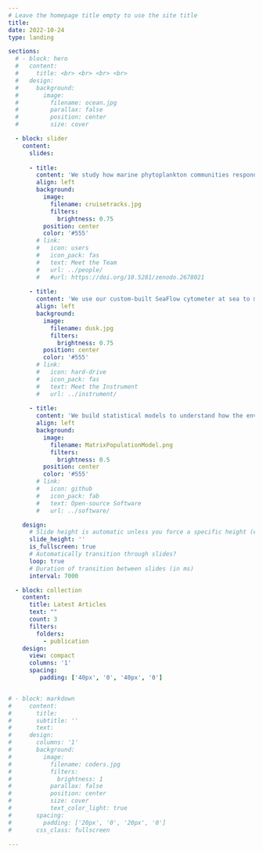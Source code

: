 ```yaml
---
# Leave the homepage title empty to use the site title
title:
date: 2022-10-24
type: landing

sections:
  # - block: hero
  #   content:
  #     title: <br> <br> <br> <br>
  #   design:
  #     background:
  #       image:
  #         filename: ocean.jpg
  #         parallax: false
  #         position: center
  #         size: cover

  - block: slider
    content:
      slides:
      
      - title: 
        content: 'We study how marine phytoplankton communities respond to environmental change and regulate the global carbon cycle.'
        align: left
        background:
          image:
            filename: cruisetracks.jpg
            filters:
              brightness: 0.75
          position: center
          color: '#555'
        # link:
        #   icon: users
        #   icon_pack: fas
        #   text: Meet the Team
        #   url: ../people/
        #   #url: https://doi.org/10.5281/zenodo.2678021
          
      - title: 
        content: 'We use our custom-built SeaFlow cytometer at sea to measure phytoplankton continuously in real time across ocean basins.'
        align: left
        background:
          image:
            filename: dusk.jpg
            filters:
              brightness: 0.75
          position: center
          color: '#555'
        # link:
        #   icon: hard-drive
        #   icon_pack: fas
        #   text: Meet the Instrument
        #   url: ../instrument/
          
      - title: 
        content: 'We build statistical models to understand how the environment influences phytoplankton growth and community dynamics.'
        align: left
        background:
          image:
            filename: MatrixPopulationModel.png
            filters:
              brightness: 0.5
          position: center
          color: '#555'
        # link:
        #   icon: github
        #   icon_pack: fab
        #   text: Open-source Software
        #   url: ../software/

    design:
      # Slide height is automatic unless you force a specific height (e.g. '400px')
      slide_height: ''
      is_fullscreen: true
      # Automatically transition through slides?
      loop: true
      # Duration of transition between slides (in ms)
      interval: 7000

  - block: collection
    content:
      title: Latest Articles
      text: ""
      count: 3
      filters:
        folders:
          - publication
    design:
      view: compact
      columns: '1'
      spacing:
         padding: ['40px', '0', '40px', '0']


# - block: markdown
#     content:
#       title:
#       subtitle: ''
#       text:
#     design:
#       columns: '1'
#       background:
#         image: 
#           filename: coders.jpg
#           filters:
#             brightness: 1
#           parallax: false
#           position: center
#           size: cover
#           text_color_light: true
#       spacing:
#         padding: ['20px', '0', '20px', '0']
#       css_class: fullscreen

---
```

